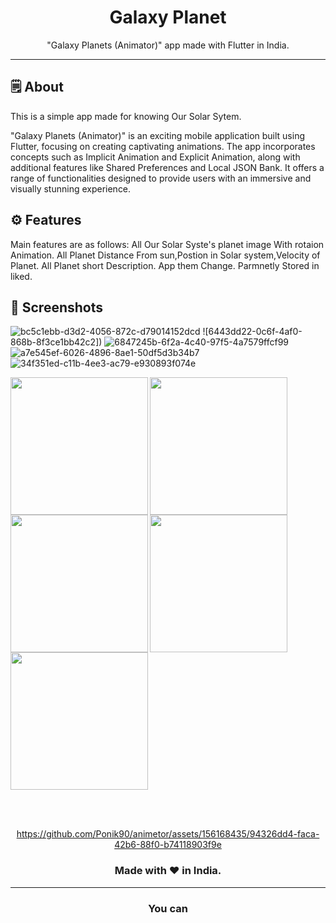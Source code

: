 <div align="center">




# **Galaxy Planet**
"Galaxy Planets (Animator)" app made with Flutter in India.

---

</div>



## 🗒 About

This is a simple app made for knowing Our Solar Sytem.

"Galaxy Planets (Animator)" is an exciting mobile application built using Flutter, focusing on
creating captivating animations. The app incorporates concepts such as Implicit Animation and
Explicit Animation, along with additional features like Shared Preferences and Local JSON
Bank. It offers a range of functionalities designed to provide users with an immersive and
visually stunning experience.

## ⚙️ Features
Main features are as follows:
All Our Solar Syste's planet image With rotaion Animation.
All Planet Distance From sun,Postion in Solar system,Velocity of Planet.
All Planet short Description.
App them Change.
Parmnetly Stored in liked.
## 📲 Screenshots
![bc5c1ebb-d3d2-4056-872c-d79014152dcd]()
![6443dd22-0c6f-4af0-868b-8f3ce1bb42c2])
![6847245b-6f2a-4c40-97f5-4a7579ffcf99]()
![a7e545ef-6026-4896-8ae1-50df5d3b34b7]()
![34f351ed-c11b-4ee3-ac79-e930893f074e]()

<img align="left" src="https://github.com/Ponik90/animetor/assets/156168435/b92e3a32-f4a8-4524-9fa6-69b7f3d58ead" width="220px">
<img align="left" src="https://github.com/Ponik90/animetor/assets/156168435/1bb378f9-24ed-4283-b757-d627c6316524" width="220px">
<img src="https://github.com/Ponik90/animetor/assets/156168435/14411bff-a981-4df1-afcf-bcbc5c58706c" width="220px">

<img align="left" src="https://github.com/Ponik90/animetor/assets/156168435/6242989e-3aa6-4838-865c-e6954b9244d2" width="220px">
<img src="https://github.com/Ponik90/animetor/assets/156168435/fb826fae-f6e0-4e73-907a-dd3017c4e80a" width="220px">


<br><br>



<div align="center">


https://github.com/Ponik90/animetor/assets/156168435/94326dd4-faca-42b6-88f0-b74118903f9e

### Made with ❤️ in India.
---
### You can
